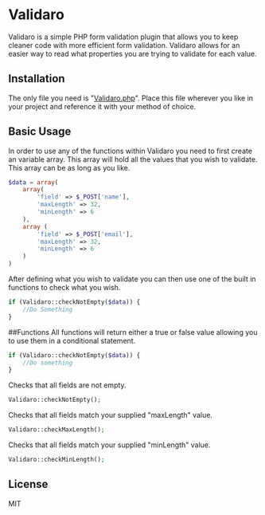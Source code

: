 # Validaro
Validaro is a simple PHP form validation plugin that allows you to keep cleaner code with more efficient form validation. Validaro allows for an easier way to read what properties you are trying to validate for each value.

## Installation
The only file you need is "[Validaro.php](Validaro.php)". Place this file wherever you like in your project and reference it with your method of choice. 

## Basic Usage
In order to use any of the functions within Validaro you need to first create an variable array. This array will hold all the values that you wish to validate. This array can be as long as you like. 
```php
$data = array(
    array(
        'field' => $_POST['name'],
        'maxLength' => 32,
        'minLength' => 6
    ),
    array (
        'field' => $_POST['email'],
        'maxLength' => 32,
        'minLength' => 6
    )
)
```

After defining what you wish to validate you can then use one of the built in functions to check what you wish.
```php
if (Validaro::checkNotEmpty($data)) {
    //Do Something
}
```

##Functions
All functions will return either a true or false value allowing you to use them in a conditional statement.  

```php
if (Validaro::checkNotEmpty($data)) {
    //Do something
}
```
Checks that all fields are not empty.
```php 
Validaro::checkNotEmpty();
```
Checks that all fields match your supplied "maxLength" value.
```php
Validaro::checkMaxLength();
```
Checks that all fields match your supplied "minLength" value.
```php
Validaro::checkMinLength();
```
## License
MIT
